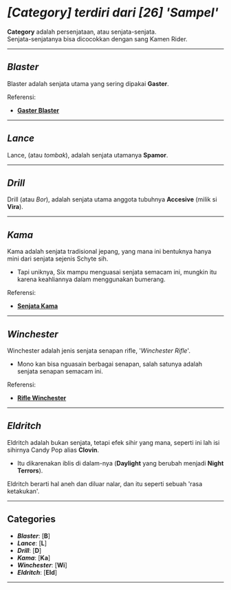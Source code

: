 # _**[Category] terdiri dari [26] 'Sampel'**_ <br>
**Category** adalah persenjataan, atau senjata-senjata. <br>
Senjata-senjatanya bisa dicocokkan dengan sang Kamen Rider.

---
## ***Blaster***
Blaster adalah senjata utama yang sering dipakai **Gaster**.

Referensi:
- [**Gaster Blaster**](https://glitchtale.fandom.com/wiki/Gaster_Blaster)

---
## ***Lance***
Lance, (atau *tombak*), adalah senjata utamanya **Spamor**.

---
## ***Drill***
Drill (atau *Bor*), adalah senjata utama anggota tubuhnya **Accesive** (milik si **Vira**).

---
##  ***Kama***
Kama adalah senjata tradisional jepang, yang mana ini bentuknya hanya mini dari senjata sejenis Schyte sih.
- Tapi uniknya, Six mampu menguasai senjata semacam ini, mungkin itu karena keahliannya dalam menggunakan bumerang.

Referensi:
- [**Senjata Kama**](https://en.wikipedia.org/wiki/Kama_(tool))

---
## ***Winchester***
Winchester adalah jenis senjata senapan rifle, '*Winchester Rifle*'.
- Mono kan bisa nguasain berbagai senapan, salah satunya adalah senjata senapan semacam ini.

Referensi:
- [**Rifle Winchester**](https://en.wikipedia.org/wiki/Winchester_rifle)

---
## ***Eldritch***
Eldritch adalah bukan senjata, tetapi efek sihir yang mana, seperti ini lah isi sihirnya Candy Pop alias **Clovin**.
- Itu dikarenakan iblis di dalam-nya (**Daylight** yang berubah menjadi **Night Terrors**).

Eldritch berarti hal aneh dan diluar nalar, dan itu seperti sebuah 'rasa ketakukan'.

---
## Categories
- ***Blaster***: [**B**]
- ***Lance***: [**L**]
- ***Drill***: [**D**]
- ***Kama***: [**Ka**]
- ***Winchester***: [**Wi**]
- ***Eldritch***: [**Eld**]

---
